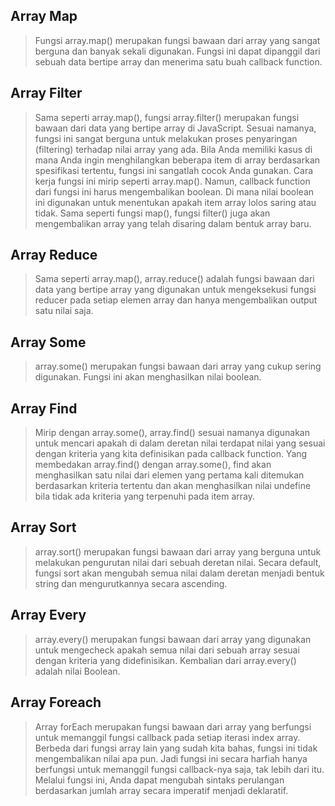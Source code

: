 ## Array Map
> Fungsi array.map() merupakan fungsi bawaan dari array yang sangat berguna dan banyak sekali digunakan. Fungsi ini dapat dipanggil dari sebuah data bertipe array dan menerima satu buah callback function.

## Array Filter
> Sama seperti array.map(), fungsi array.filter() merupakan fungsi bawaan dari data yang bertipe array di JavaScript. Sesuai namanya, fungsi ini sangat berguna untuk melakukan proses penyaringan (filtering) terhadap nilai array yang ada. Bila Anda memiliki kasus di mana Anda ingin menghilangkan beberapa item di array berdasarkan spesifikasi tertentu, fungsi ini sangatlah cocok Anda gunakan.
Cara kerja fungsi ini mirip seperti array.map(). Namun, callback function dari fungsi ini harus mengembalikan boolean. Di mana nilai boolean ini digunakan untuk menentukan apakah item array lolos saring atau tidak.
Sama seperti fungsi map(), fungsi filter() juga akan mengembalikan array yang telah disaring dalam bentuk array baru.

## Array Reduce
> Sama seperti array.map(), array.reduce() adalah fungsi bawaan dari data yang bertipe array yang digunakan untuk mengeksekusi fungsi reducer pada setiap elemen array dan hanya mengembalikan output satu nilai saja.

## Array Some
> array.some() merupakan fungsi bawaan dari array yang cukup sering digunakan. Fungsi ini akan menghasilkan nilai boolean.

## Array Find
> Mirip dengan array.some(), array.find() sesuai namanya digunakan untuk mencari apakah di dalam deretan nilai terdapat nilai yang sesuai dengan kriteria yang kita definisikan pada callback function.
Yang membedakan array.find() dengan array.some(), find akan menghasilkan satu nilai dari elemen yang pertama kali ditemukan berdasarkan kriteria tertentu dan akan menghasilkan nilai undefine bila tidak ada kriteria yang terpenuhi pada item array.

## Array Sort
> array.sort() merupakan fungsi bawaan dari array yang berguna untuk melakukan pengurutan nilai dari sebuah deretan nilai. Secara default, fungsi sort akan mengubah semua nilai dalam deretan menjadi bentuk string dan mengurutkannya secara ascending.

## Array Every
> array.every() merupakan fungsi bawaan dari array yang digunakan untuk mengecheck apakah semua nilai dari sebuah array sesuai dengan kriteria yang didefinisikan. Kembalian dari array.every() adalah nilai Boolean.

## Array Foreach
> Array forEach merupakan fungsi bawaan dari array yang berfungsi untuk memanggil fungsi callback pada setiap iterasi index array. Berbeda dari fungsi array lain yang sudah kita bahas, fungsi ini tidak mengembalikan nilai apa pun. Jadi fungsi ini secara harfiah hanya berfungsi untuk memanggil fungsi callback-nya saja, tak lebih dari itu.
Melalui fungsi ini, Anda dapat mengubah sintaks perulangan berdasarkan jumlah array secara imperatif menjadi deklaratif.

